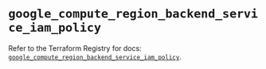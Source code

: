 # `google_compute_region_backend_service_iam_policy`

Refer to the Terraform Registry for docs: [`google_compute_region_backend_service_iam_policy`](https://registry.terraform.io/providers/hashicorp/google-beta/6.49.2/docs/resources/google_compute_region_backend_service_iam_policy).
